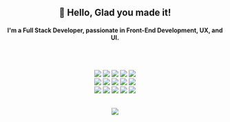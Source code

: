 <h2 align='center'>
 👋  Hello, Glad you made it!
</h2>

<h4 align='center'>
  I'm a Full Stack Developer, passionate in Front-End Development, UX, and UI.
</h4>
<br>
<br>

<p align='center'>
  <img src ="https://img.shields.io/badge/-JavaScript-eed718?style=flat&logo=javascript&logoColor=ffff00">
  <img src = "https://img.shields.io/badge/Python%20-%2314354C.svg?style=flat&logo=python&logoColor=ffffff">
  <img src="https://img.shields.io/badge/-React-000000?style=flat&logo=react&logoColor=00c8ff">
  <img src ="https://img.shields.io/badge/-HTML5-E34F26?style=flat&logo=html5&logoColor=white"> 
  <img src="https://img.shields.io/badge/CSS3-1572B6?style=flat&logo=css3&logoColor=white">
  <br>
  <img src="https://img.shields.io/badge/jQuery%20-%230769AD.svg?style=flat&logo=jquery&logoColor=00c8ff">
  <img src="https://img.shields.io/badge/SQL-f29111?style=flat&logo=SQL&logoColor=00c8ff">
  <img src="https://img.shields.io/badge/Postgres-%23316192.svg?style=flat&logo=postgresql&logoColor=00c8ff">
  <img src="https://img.shields.io/badge/Node.js-6DA55F?style=flat&logo=node.js&logoColor=white">
  <img src="https://img.shields.io/badge/Bootstrap-563D7C?style=flat&logo=bootstrap&logoColor=white">
  <br> 
  <img src="https://img.shields.io/badge/JSON--Web--Tokens-000000?style=flat&logo=json-web-tokens&logoColor=white">
  <img src="http://img.shields.io/badge/-VS%20Code-007ACC?style=flat&logo=visual%20studio%20code&logoColor=white">
  <img src="https://img.shields.io/badge/Git-F05032?style=flat&logo=git&logoColor=white">
  <img src="https://img.shields.io/badge/GitHub_Pages-100000?style=flat&logo=github&logoColor=white">
  <img src="https://img.shields.io/badge/Heroku-430098?style=flat&logo=heroku&logoColor=white">
</p>
<br>


<div align='center'>
<img src="https://github-readme-stats.vercel.app/api/top-langs/?username=Courtskit&hide_border=true&layout=compact" align="center" />
</div> 




<!-- <h4 align='center'>
 Let's Connect! <br>
</h4> -->

<!-- <img src="https://github-readme-stats.vercel.app/api?username=Courtskit&show_icons=true&count_private=true&hide_border=true" align="center" /> -->



<!--
**Courtskit/Courtskit** is a ✨ _special_ ✨ repository because its `README.md` (this file) appears on your GitHub profile.

Here are some ideas to get you started:

- 🔭 I’m currently working on ...
- 🌱 I’m currently learning ...
- 👯 I’m looking to collaborate on ...
- 🤔 I’m looking for help with ...
- 💬 Ask me about ...
- 📫 How to reach me: ...
- 😄 Pronouns: ...
- ⚡ Fun fact: ...
-->
